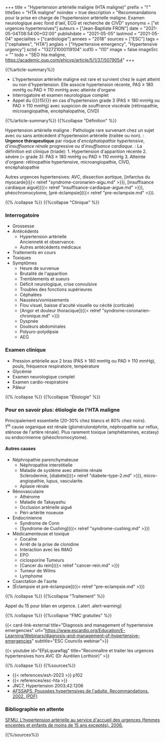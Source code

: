 +++
title = "Hypertension artérielle maligne (HTA maligne)"
prefix = "l'"
titleSeo = "HTA maligne"
noindex = true
description = "Recommandations pour la prise en charge de l'hypertension artérielle maligne. Examen neurologique avec fond d'œil, ECG et recherche de CIVD"
synonyms = ["et urgences hypertensives"]
auteurs = ["Jean-Baptiste FRON"]
date = "2021-05-04T08:54:00+02:00"
publishdate = "2021-05-05"
lastmod = "2021-05-04"
specialites = ["cardiologie"]
annees = "2018"
sources = ["ESC"]
tags = ["cephalees", "HTA"]
anglais = ["Hypertensive emergency", "Hypertensive urgency"]
sctid = "132721000119104"
icd10 = "I10"
image = false
imageSrc = ""
todo = "SEO hta maligne, https://academic.oup.com/ehjcvp/article/5/1/37/5079054"
+++

{{%article-summary%}}

- L'hypertension artérielle maligne est rare et survient chez le sujet atteint ou non d'hypertension. Elle associe hypertension récente, PAS ≥ 180 mmHg ou PAD ≥ 110 mmHg avec atteinte d'organe
- Interrogatoire et examen neurologique complet
- Appel du {{<phone>}}15{{</phone>}} en cas d'hypertension grade 3 (PAS ≥ 180 mmHg ou PAD ≥ 110 mmHg) avec suspicion de souffrance viscérale (rétinopathie, microangiopathie, encéphalopathie, CIVD)

{{%/article-summary%}}
{{%collapse "Définition" %}}

Hypertension artérielle maligne
: Pathologie rare survenant chez un sujet avec ou sans antécédent d'hypertension artérielle (traitée ou non).
: **Urgence thérapeutique** par risque d'*encéphalopathie hypertensive*, d'*insuffisance rénale* progressive ou d'*insuffisance cardiaque*.
: La définition est clinique (triade):
    1. Hypertension d'apparition récente
    2. sévère (= grade 3): PAS ≥ 180 mmHg ou PAD ≥ 110 mmHg
    3. Atteinte d'organe: rétinopathie hypertensive, microangiopathie, CIVD, encéphalopathie

Autres urgences hypertensives: AVC, dissection aortique, [infarctus du myocarde]({{< relref "syndrome-coronarien-aigu.md" >}}), [insuffisance cardiaque aiguë]({{< relref "insuffisance-cardiaque-aigue.md" >}}), phéochromocytome, [pré-éclampsie]({{< relref "pre-eclampsie.md" >}}).

{{% /collapse %}}
{{%collapse "Clinique" %}}

### Interrogatoire

- Grossesse
- Antécédents
  - Hypertension artérielle  
  Ancienneté et observance.
  - Autres antécédents médicaux
- Traitements en cours
- Toxiques
- Symptômes
  - Heure de survenue
  - Brutalité de l'apparition
  - Tremblements et sueurs
  - Déficit neurologique, crise convulsive
  - Troubles des fonctions supérieures
  - Céphalées
  - Nausées/vomissements
  - Flou visuel, baisse d'acuité visuelle ou cécité (corticale)
  - [Angor et douleur thoracique]({{< relref "syndrome-coronarien-chronique.md" >}})
  - Dyspnée
  - Douleurs abdominales
  - Polyuro-polydipsie
  - AEG

### Examen clinique

- Pression artérielle aux 2 bras (PAS ≥ 180 mmHg ou PAD ≥ 110 mmHg), pouls, fréquence respiratoire, température
- Glycémie
- Examen neurologique complet
- Examen cardio-respiratoire
- Pâleur

{{% /collapse %}}
{{%collapse "Étiologie" %}}

### Pour en savoir plus: étiologie de l'HTA maligne

Principalement essentielle (20-30% chez blancs et 80% chez noirs).  
1<sup>re</sup> cause organique est rénale (glomérulonéphrite, néphropathie sur reflux, sténose de l'artère rénale). Plus rarement toxique (amphétamines, ecstasy) ou endocrinienne (phéochromocytome).

#### Autres causes

- Néphropathie parenchymateuse
  - Néphropathie interstitielle
  - Maladie de système avec atteinte rénale  
  Sclérodermie, [diabète]({{< relref "diabete-type-2.md" >}}), micro-angiopathie, lupus, vascularite.
  - Aplasie rénale
- Rénovasculaire
  - Athérome
  - Maladie de Takayashu
  - Occlusion artérielle aiguë
  - Péri-artérite noueuse
- Endocrinienne
  - Syndrome de Conn
  - [Syndrome de Cushing]({{< relref "syndrome-cushing.md" >}})
- Médicamenteuse et toxique
  - Cocaïne
  - Arrêt de la prise de clonidine
  - Interaction avec les IMAO
  - EPO
  - ciclosporine
Tumeurs
  - [Cancer du rein]({{< relref "cancer-rein.md" >}})
  - Tumeur de Wilms
  - Lymphome
- Coarctation de l'aorte
- [Éclampsie et pré-éclampsie]({{< relref "pre-eclampsie.md" >}})

{{% /collapse %}}
{{%collapse "Traitement" %}}

Appel du 15 pour bilan en urgence.
{.alert .alert-warning}

{{% /collapse %}}
{{%collapse "FMC gratuites" %}}

{{< card-link-external title="Diagnosis and management of hypertensive emergencies" url="https://www.escardio.org/Education/E-Learning/Webinars/diagnosis-and-management-of-hypertensive-emergencies" subtitle="ESC Councils webinar">}}

{{< youtube id="EFpLquawfqg" title="Reconnaître et traiter les urgences hypertensives hors AVC (Dr Aurélien Lorthioir)" >}}

{{% /collapse %}}
{{%sources%}}

- {{< references/esh-2023 >}} p102
- {{< references/esc-hta >}}
- JNC7, Hypertension 2003;42:1206
- [AFSSAPS. Poussées hypertensives de l'adulte. Recommandations. 2002. (PDF)](https://urgences-serveur.fr/IMG/pdf/hta_-_afssps2002.pdf)

### Bibliographie en attente

[SFMU. L'hypertension artérielle au service d'accueil des urgences (femmes enceintes et enfants de moins de 15 ans exceptés). 2006.](https://www.sfmu.org/fr/vie-professionnelle/outils-professionnels/consensus//hta-au-sau/con_id/292)

{{%/sources%}}
